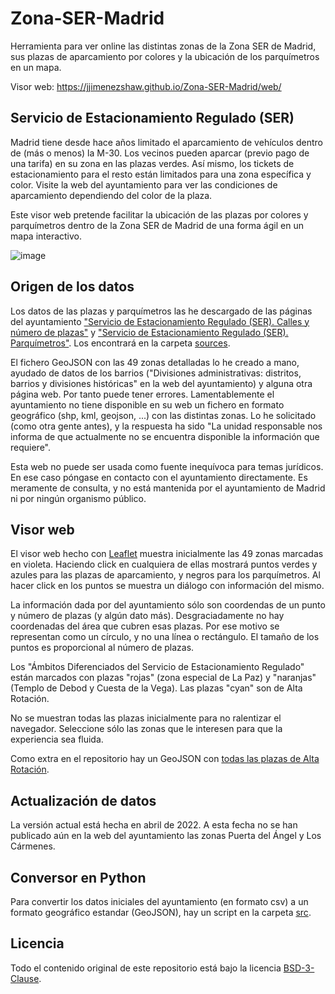 # Zona-SER-Madrid

Herramienta para ver online las distintas zonas de la Zona SER de Madrid, sus plazas de aparcamiento por colores y la ubicación de los parquímetros en un mapa.

Visor web: https://jjimenezshaw.github.io/Zona-SER-Madrid/web/

## Servicio de Estacionamiento Regulado (SER)
Madrid tiene desde hace años limitado el aparcamiento de vehículos dentro de (más o menos) la M-30. Los vecinos pueden aparcar (previo pago de una tarifa) en su zona en las plazas verdes. Así mismo, los tickets de estacionamiento para el resto están limitados para una zona específica y color. Visite la web del ayuntamiento para ver las condiciones de aparcamiento dependiendo del color de la plaza.

Este visor web pretende facilitar la ubicación de las plazas por colores y parquímetros dentro de la Zona SER de Madrid de una forma ágil en un mapa interactivo.

![image](https://user-images.githubusercontent.com/534414/116054093-a0915780-a67b-11eb-8e73-2577726a5d54.png)

## Origen de los datos
Los datos de las plazas y parquímetros las he descargado de las páginas del ayuntamiento ["Servicio de Estacionamiento Regulado (SER). Calles y número de plazas"](https://datos.madrid.es/portal/site/egob/menuitem.c05c1f754a33a9fbe4b2e4b284f1a5a0/?vgnextoid=4973b0dd4a872510VgnVCM1000000b205a0aRCRD) y ["Servicio de Estacionamiento Regulado (SER). Parquímetros"](https://datos.madrid.es/portal/site/egob/menuitem.c05c1f754a33a9fbe4b2e4b284f1a5a0/?vgnextoid=65d85d6f40b86710VgnVCM2000001f4a900aRCRD). Los encontrará en la carpeta [sources](sources).

El fichero GeoJSON con las 49 zonas detalladas lo he creado a mano, ayudado de datos de los barrios ("Divisiones administrativas: distritos, barrios y divisiones históricas" en la web del ayuntamiento) y alguna otra página web. Por tanto puede tener errores. Lamentablemente el ayuntamiento no tiene disponible en su web un fichero en formato geográfico (shp, kml, geojson, ...) con las distintas zonas. Lo he solicitado (como otra gente antes), y la respuesta ha sido "La unidad responsable nos informa de que actualmente no se encuentra disponible la información que requiere".

Esta web no puede ser usada como fuente inequívoca para temas jurídicos. En ese caso póngase en contacto con el ayuntamiento directamente. Es meramente de consulta, y no está mantenida por el ayuntamiento de Madrid ni por ningún organismo público.

## Visor web
El visor web hecho con [Leaflet](https://leafletjs.com/) muestra inicialmente las 49 zonas marcadas en violeta. Haciendo click en cualquiera de ellas mostrará puntos verdes y azules para las plazas de aparcamiento, y negros para los parquímetros. Al hacer click en los puntos se muestra un diálogo con información del mismo. 

La información dada por del ayuntamiento sólo son coordendas de un punto y número de plazas (y algún dato más). Desgraciadamente no hay coordenadas del área que cubren esas plazas. Por ese motivo se representan como un círculo, y no una línea o rectángulo. El tamaño de los puntos es proporcional al número de plazas.

Los "Ámbitos Diferenciados del Servicio de Estacionamiento Regulado" están marcados con plazas "rojas" (zona especial de La Paz) y "naranjas" (Templo de Debod y Cuesta de la Vega). Las plazas "cyan" son de Alta Rotación.

No se muestran todas las plazas inicialmente para no ralentizar el navegador. Seleccione sólo las zonas que le interesen para que la experiencia sea fluida.

Como extra en el repositorio hay un GeoJSON con [todas las plazas de Alta Rotación](web/plazas_zona_ser_alta_rotacion.geojson).

## Actualización de datos
La versión actual está hecha en abril de 2022. A esta fecha no se han publicado aún en la web del ayuntamiento las zonas Puerta del Ángel y Los Cármenes.

## Conversor en Python
Para convertir los datos iniciales del ayuntamiento (en formato csv) a un formato geográfico estandar (GeoJSON), hay un script en la carpeta [src](src). 

## Licencia
Todo el contenido original de este repositorio está bajo la licencia [BSD-3-Clause](LICENSE).
